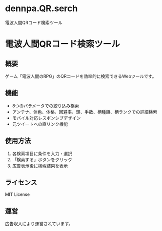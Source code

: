 # dennpa.QR.serch
電波人間QRコード検索ツール 
# 電波人間QRコード検索ツール

## 概要
ゲーム「電波人間のRPG」のQRコードを効率的に検索できるWebツールです。

## 機能
- 8つのパラメータでの絞り込み検索
- アンテナ、体色、体格、回避率、頭、手数、柄種類、柄ランクでの詳細検索
- モバイル対応レスポンシブデザイン
- 元ツイートへの直リンク機能

## 使用方法
1. 各検索項目に条件を入力・選択
2. 「検索する」ボタンをクリック
3. 広告表示後に検索結果を表示

## ライセンス
MIT License

## 運営
広告収入により運営されています。
